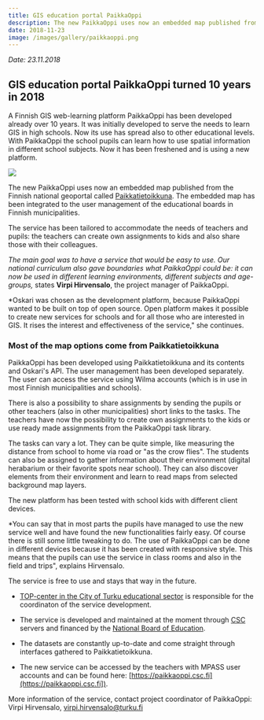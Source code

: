 ```yaml
---
title: GIS education portal PaikkaOppi 
description: The new PaikkaOppi uses now an embedded map published from the Finnish national geoportal.
date: 2018-11-23
image: /images/gallery/paikkaoppi.png
---
```


*Date: 23.11.2018*

## GIS education portal PaikkaOppi turned 10 years in 2018

A Finnish GIS web-learning platform PaikkaOppi has been developed already over 10 years. 
It was initially developed to serve the needs to learn GIS in high schools. 
Now its use has spread also to other educational levels. 
With PaikkaOppi the school pupils can learn how to use spatial information in different school subjects. 
Now it has been freshened and is using a new platform.

<img src="/images/gallery/paikkaoppi.png"/>

The new PaikkaOppi uses now an embedded map published from the Finnish national geoportal called [Paikkatietoikkuna](www.paikkatietoikkuna.fi). The embedded map has been integrated to the user management of the educational boards in Finnish municipalities. 

The service has been tailored to accommodate the needs of teachers and pupils: 
the teachers can create own assignments to kids and also share those with their colleagues.

*The main goal was to have a service that would be easy to use. Our national curriculum also gave boundaries what PaikkaOppi could be: 
it can now be used in  different learning environments, different subjects and age-groups,* 
states **Virpi Hirvensalo**, the project manager of PaikkaOppi.

*Oskari was chosen as the development platform, because PaikkaOppi wanted to be built on top of open source. 
Open platform makes it possible to create new services for schools and for all those who are interested in GIS. 
It rises the interest and effectiveness of the service," she continues.

### Most of the map options come from Paikkatietoikkuna
PaikkaOppi has been developed using Paikkatietoikkuna and its contents and Oskari's API. 
The user management has been developed separately. The user can access the service using Wilma accounts (which is in use in most Finnish municipalities and schools).

There is also a possibility to share assignments by sending the pupils or other teachers (also in other municipalities) 
short links to the tasks. The teachers have now the possibility to create own assignments to the kids or use ready made 
assignments from the PaikkaOppi task library.

The tasks can vary a lot. They can be quite simple, like measuring the distance from school to home via road or "as the crow flies".
The students can also be assigned to gather information about their environment (digital herabarium or their favorite spots near school). They can also discover elements from their environment and learn to read maps from selected background map layers.

The new platform has been tested with school kids with different client devices.

*You can say that in most parts the pupils have managed to use the new service well and have found the new functionalities fairly easy. 
Of course there is still some little tweaking to do. The use of PaikkaOppi can be done in different devices because it has been created with responsive style. This means that the pupils can use the service in class rooms and also in the field and trips", explains Hirvensalo.

The service is free to use and stays that way in the future. 

- [TOP-center in the City of Turku educational sector](https://edu.turku.fi/top-keskus/) is responsible for the coordinaton of the service development. 

- The service is developed and maintained at the moment through [CSC](https://www.csc.fi/) servers and financed by the [National Board of Education](https://www.oph.fi/). 

- The datasets are constantly up-to-date and come straight through interfaces gathered to Paikkatietoikkuna.

- The new service can be accessed by the teachers with MPASS user accounts and can be found here: [https://paikkaoppi.csc.fi](https://paikkaoppi.csc.fi]).

More information of the service, contact project coordinator of PaikkaOppi:
Virpi Hirvensalo, virpi.hirvensalo@turku.fi
